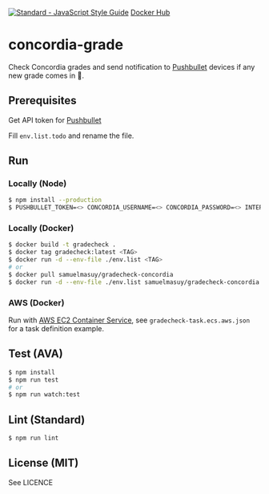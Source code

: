 [![Standard - JavaScript Style Guide](https://img.shields.io/badge/code%20style-standard-brightgreen.svg)](http://standardjs.com/)
[Docker Hub](https://hub.docker.com/r/samuelmasuy/gradecheck-concordia/)

# concordia-grade

Check Concordia grades and send notification to [Pushbullet](https://docs.pushbullet.com/) devices if any new grade comes in 💯.

## Prerequisites

Get API token for [Pushbullet](https://docs.pushbullet.com/)

Fill `env.list.todo` and rename the file.

## Run

### Locally (Node)

```bash
$ npm install --production
$ PUSHBULLET_TOKEN=<> CONCORDIA_USERNAME=<> CONCORDIA_PASSWORD=<> INTERVAL_CHECK_M=<> npm start
```

### Locally (Docker)

```bash
$ docker build -t gradecheck .
$ docker tag gradecheck:latest <TAG>
$ docker run -d --env-file ./env.list <TAG>
# or
$ docker pull samuelmasuy/gradecheck-concordia
$ docker run -d --env-file ./env.list samuelmasuy/gradecheck-concordia:latest
```

### AWS (Docker)

Run with [AWS EC2 Container Service](https://aws.amazon.com/ecs/),
see `gradecheck-task.ecs.aws.json` for a task definition example.

## Test (AVA)

```bash
$ npm install
$ npm run test
# or
$ npm run watch:test
```

## Lint (Standard)

```bash
$ npm run lint
```
## License (MIT)

See LICENCE
